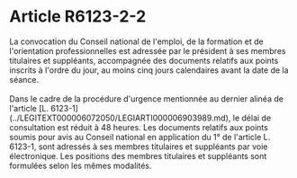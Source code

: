 # Article R6123-2-2

 

<div align="left">
  La convocation du Conseil national de l'emploi, de la formation et de l'orientation professionnelles est adressée par le président à ses membres titulaires et suppléants, accompagnée des documents relatifs aux points inscrits à l'ordre du jour, au moins cinq jours calendaires avant la date de la séance. <br /> <br />Dans le cadre de la procédure d'urgence mentionnée au dernier alinéa de l'article [L. 6123-1](../LEGITEXT000006072050/LEGIARTI000006903989.md), le délai de consultation est réduit à 48 heures. Les documents relatifs aux points soumis pour avis au Conseil national en application du 1° de l'article L. 6123-1, sont adressés à ses membres titulaires et suppléants par voie électronique. Les positions des membres titulaires et suppléants sont formulées selon les mêmes modalités.<br /> <br /> <br />